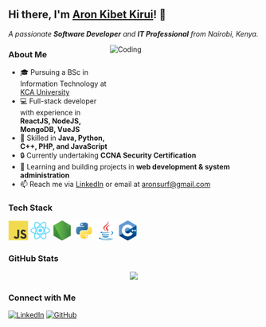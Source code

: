 ## Hi there, I'm [Aron Kibet Kirui](https://github.com/aronsurf)! 👋

<p>
  <em>
    A passionate <b>Software Developer</b> and <b>IT Professional</b> from Nairobi, Kenya.
  </em>
</p>

<img align="right" alt="Coding" height=200 width=300 src="https://media.giphy.com/media/qgQUggAC3Pfv687qPC/giphy.gif" />

### About Me
- 🎓 Pursuing a BSc in Information Technology at [KCA University](https://www.kcau.ac.ke/)
- 💻 Full-stack developer with experience in **ReactJS, NodeJS, MongoDB, VueJS**
- 🚀 Skilled in **Java, Python, C++, PHP, and JavaScript**
- 🔒 Currently undertaking **CCNA Security Certification**
- 🌱 Learning and building projects in **web development & system administration**
- 📫 Reach me via [LinkedIn](https://www.linkedin.com/in/aronsurf) or email at aronsurf@gmail.com

### Tech Stack
<code><img height="40" src="https://raw.githubusercontent.com/devicons/devicon/master/icons/javascript/javascript-original.svg" title="JavaScript"></code>
<code><img height="40" src="https://raw.githubusercontent.com/devicons/devicon/master/icons/react/react-original.svg" title="React"></code>
<code><img height="40" src="https://raw.githubusercontent.com/devicons/devicon/master/icons/nodejs/nodejs-original.svg" title="Node.js"></code>
<code><img height="40" src="https://raw.githubusercontent.com/devicons/devicon/master/icons/python/python-original.svg" title="Python"></code>
<code><img height="40" src="https://raw.githubusercontent.com/devicons/devicon/master/icons/java/java-original.svg" title="Java"></code>
<code><img height="40" src="https://raw.githubusercontent.com/devicons/devicon/master/icons/cplusplus/cplusplus-original.svg" title="C++"></code>

### GitHub Stats
<p align="center">
  <img src="https://github-readme-stats.vercel.app/api?username=aronsurf&show_icons=true&theme=radical">
</p>

### Connect with Me
[![LinkedIn](https://img.shields.io/badge/-Aron%20Kibet%20Kirui-blue?style=flat-circle&logo=Linkedin&logoColor=white&link=https://www.linkedin.com/in/aronsurf)](https://www.linkedin.com/in/aronsurf) 
[![GitHub](https://img.shields.io/badge/-@aronsurf-24292e?style=flat-circle&logo=github&logoColor=white&link=https://github.com/aronsurf)](https://github.com/aronsurf)
